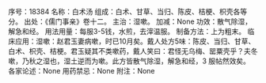 序号：18384
名称：白术汤
组成：白术、甘草、当归、陈皮、桔梗、枳壳各等分。
出处：《儒门事亲》卷十二。
主治：湿嗽。
加减：None
功效：散气除湿，解急和经。
用法用量：每服3-5钱，水煎，去滓温服。
制备方法：上为粗末。
临床应用：湿嗽：赵君玉妻病嗽，时已10月矣。戴人处方5味：陈皮、当归、甘草、白术、枳壳、桔梗。君玉疑其不类嗽药，戴人笑曰：君怪无乌梅、罂粟壳乎？夫冬嗽，乃秋之湿也，湿土逆而为嗽。此方皆散气除湿，解急和经，3 服帖然效矣。
各家论述：None
用药禁忌：None
附注：None

